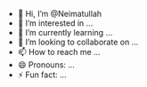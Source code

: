 - 👋 Hi, I’m @Neimatullah
- 👀 I’m interested in ...
- 🌱 I’m currently learning ...
- 💞️ I’m looking to collaborate on ...
- 📫 How to reach me ...
- 😄 Pronouns: ...
- ⚡ Fun fact: ...

<!---
Neimatullah/Neimatullah is a ✨ special ✨ repository because its `README.md` (this file) appears on your GitHub profile.
You can click the Preview link to take a look at your changes.
--->
